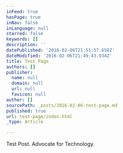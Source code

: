 ```yaml
---
inFeed: true
hasPage: true
inNav: false
inLanguage: null
starred: false
keywords: []
description: ''
datePublished: '2016-02-06T21:51:57.658Z'
dateModified: '2016-02-06T21:49:43.934Z'
title: Test Page
authors: []
publisher:
  name: null
  domain: null
  url: null
  favicon: null
author: []
sourcePath: _posts/2016-02-06-test-page.md
published: true
url: test-page/index.html
_type: Article

---
```

Test Post. Advocate for Technology.